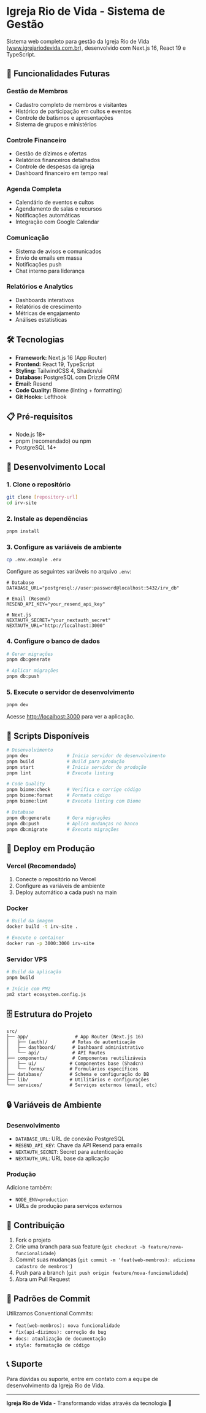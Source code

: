 # Igreja Rio de Vida - Sistema de Gestão

Sistema web completo para gestão da Igreja Rio de Vida (www.igrejariodevida.com.br), desenvolvido com Next.js 16, React 19 e TypeScript.

## 🚀 Funcionalidades Futuras

### Gestão de Membros
- Cadastro completo de membros e visitantes
- Histórico de participação em cultos e eventos
- Controle de batismos e apresentações
- Sistema de grupos e ministérios

### Controle Financeiro
- Gestão de dízimos e ofertas
- Relatórios financeiros detalhados
- Controle de despesas da igreja
- Dashboard financeiro em tempo real

### Agenda Completa
- Calendário de eventos e cultos
- Agendamento de salas e recursos
- Notificações automáticas
- Integração com Google Calendar

### Comunicação
- Sistema de avisos e comunicados
- Envio de emails em massa
- Notificações push
- Chat interno para liderança

### Relatórios e Analytics
- Dashboards interativos
- Relatórios de crescimento
- Métricas de engajamento
- Análises estatísticas

## 🛠️ Tecnologias

- **Framework:** Next.js 16 (App Router)
- **Frontend:** React 19, TypeScript
- **Styling:** TailwindCSS 4, Shadcn/ui
- **Database:** PostgreSQL com Drizzle ORM
- **Email:** Resend
- **Code Quality:** Biome (linting + formatting)
- **Git Hooks:** Lefthook

## 📋 Pré-requisitos

- Node.js 18+ 
- pnpm (recomendado) ou npm
- PostgreSQL 14+

## 🚀 Desenvolvimento Local

### 1. Clone o repositório
```bash
git clone [repository-url]
cd irv-site
```

### 2. Instale as dependências
```bash
pnpm install
```

### 3. Configure as variáveis de ambiente
```bash
cp .env.example .env
```

Configure as seguintes variáveis no arquivo `.env`:
```env
# Database
DATABASE_URL="postgresql://user:password@localhost:5432/irv_db"

# Email (Resend)
RESEND_API_KEY="your_resend_api_key"

# Next.js
NEXTAUTH_SECRET="your_nextauth_secret"
NEXTAUTH_URL="http://localhost:3000"
```

### 4. Configure o banco de dados
```bash
# Gerar migrações
pnpm db:generate

# Aplicar migrações
pnpm db:push
```

### 5. Execute o servidor de desenvolvimento
```bash
pnpm dev
```

Acesse [http://localhost:3000](http://localhost:3000) para ver a aplicação.

## 🔧 Scripts Disponíveis

```bash
# Desenvolvimento
pnpm dev              # Inicia servidor de desenvolvimento
pnpm build            # Build para produção
pnpm start            # Inicia servidor de produção
pnpm lint             # Executa linting

# Code Quality
pnpm biome:check      # Verifica e corrige código
pnpm biome:format     # Formata código
pnpm biome:lint       # Executa linting com Biome

# Database
pnpm db:generate      # Gera migrações
pnpm db:push          # Aplica mudanças no banco
pnpm db:migrate       # Executa migrações
```

## 🚀 Deploy em Produção

### Vercel (Recomendado)
1. Conecte o repositório no Vercel
2. Configure as variáveis de ambiente
3. Deploy automático a cada push na main

### Docker
```bash
# Build da imagem
docker build -t irv-site .

# Execute o container
docker run -p 3000:3000 irv-site
```

### Servidor VPS
```bash
# Build da aplicação
pnpm build

# Inicie com PM2
pm2 start ecosystem.config.js
```

## 🗄️ Estrutura do Projeto

```
src/
├── app/                 # App Router (Next.js 16)
│   ├── (auth)/         # Rotas de autenticação
│   ├── dashboard/      # Dashboard administrativo
│   └── api/            # API Routes
├── components/         # Componentes reutilizáveis
│   ├── ui/            # Componentes base (Shadcn)
│   └── forms/         # Formulários específicos
├── database/          # Schema e configuração do DB
├── lib/               # Utilitários e configurações
└── services/          # Serviços externos (email, etc)
```

## 🔒 Variáveis de Ambiente

### Desenvolvimento
- `DATABASE_URL`: URL de conexão PostgreSQL
- `RESEND_API_KEY`: Chave da API Resend para emails
- `NEXTAUTH_SECRET`: Secret para autenticação
- `NEXTAUTH_URL`: URL base da aplicação

### Produção
Adicione também:
- `NODE_ENV=production`
- URLs de produção para serviços externos

## 🤝 Contribuição

1. Fork o projeto
2. Crie uma branch para sua feature (`git checkout -b feature/nova-funcionalidade`)
3. Commit suas mudanças (`git commit -m 'feat(web-membros): adiciona cadastro de membros'`)
4. Push para a branch (`git push origin feature/nova-funcionalidade`)
5. Abra um Pull Request

## 📝 Padrões de Commit

Utilizamos Conventional Commits:
- `feat(web-membros): nova funcionalidade`
- `fix(api-dizimos): correção de bug`
- `docs: atualização de documentação`
- `style: formatação de código`

## 📞 Suporte

Para dúvidas ou suporte, entre em contato com a equipe de desenvolvimento da Igreja Rio de Vida.

---

**Igreja Rio de Vida** - Transformando vidas através da tecnologia 🙏